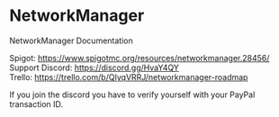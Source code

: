 # NetworkManager
NetworkManager Documentation

Spigot: https://www.spigotmc.org/resources/networkmanager.28456/
Support Discord: https://discord.gg/HvaY4QY<br>
Trello: https://trello.com/b/QIyqVRRJ/networkmanager-roadmap<br>

If you join the discord you have to verify yourself with your PayPal transaction ID.
